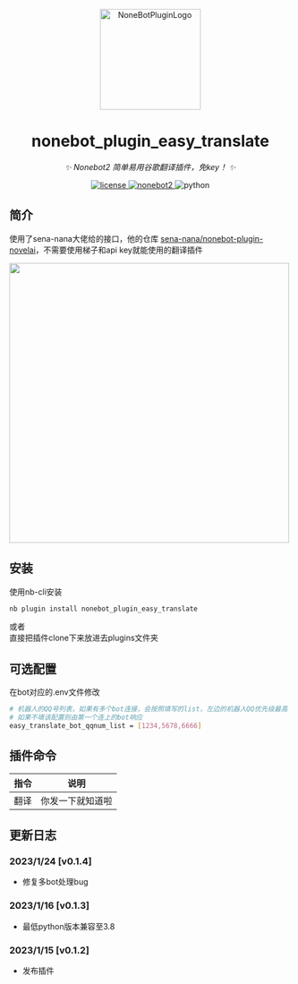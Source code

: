<p align="center">
  <a href="https://v2.nonebot.dev/store">
  <img src="https://user-images.githubusercontent.com/44545625/209862575-acdc9feb-3c76-471d-ad89-cc78927e5875.png" width="180" height="180" alt="NoneBotPluginLogo"></a>
</p>

<div align="center">

# nonebot_plugin_easy_translate

_✨ Nonebot2 简单易用谷歌翻译插件，免key！ ✨_

</div>
<p align="center">
  <a href="https://opensource.org/licenses/MIT">
    <img src="https://img.shields.io/badge/License-MIT-yellow.svg" alt="license">
  </a>
  <a href="https://v2.nonebot.dev/">
    <img src="https://img.shields.io/static/v1?label=nonebot&message=v2rc1%2B&color=green" alt="nonebot2">
  </a>
  <img src="https://img.shields.io/static/v1?label=python+&message=3.8%2B&color=blue" alt="python">
</p>

## 简介
使用了sena-nana大佬给的接口，他的仓库
<a href="https://github.com/sena-nana/nonebot-plugin-novelai/blob/main/nonebot_plugin_novelai/extension/translation.py">sena-nana/nonebot-plugin-novelai</a>，不需要使用梯子和api key就能使用的翻译插件

<img width="500" src="https://raw.githubusercontent.com/nikissXI/nonebot_plugins/main/nonebot_plugin_easy_translate/readme_img/fanyi.jpg"/>

## 安装

使用nb-cli安装
```bash
nb plugin install nonebot_plugin_easy_translate
```

或者  
直接把插件clone下来放进去plugins文件夹

## 可选配置
在bot对应的.env文件修改

```bash
# 机器人的QQ号列表，如果有多个bot连接，会按照填写的list，左边的机器人QQ优先级最高 1234 > 5678 > 6666，会自动切换
# 如果不填该配置则由第一个连上的bot响应
easy_translate_bot_qqnum_list = [1234,5678,6666]
```

## 插件命令  
| 指令 | 说明 |
|:-----:|:----:|
| 翻译 | 你发一下就知道啦 |

## 更新日志
### 2023/1/24 \[v0.1.4]

* 修复多bot处理bug

### 2023/1/16 \[v0.1.3]

* 最低python版本兼容至3.8

### 2023/1/15 \[v0.1.2]

* 发布插件